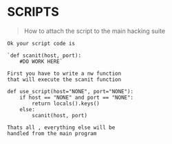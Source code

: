SCRIPTS
=======


>How to attach the script to the main hacking suite

    Ok your script code is

    `def scanit(host, port):
        #DO WORK HERE`

    First you have to write a nw function
    that will execute the scanit function

    def use_script(host="NONE", port="NONE"):
        if host == "NONE" and port == "NONE":
            return locals().keys()
        else:
            scanit(host, port)

    Thats all , everything else will be 
    handled from the main program
